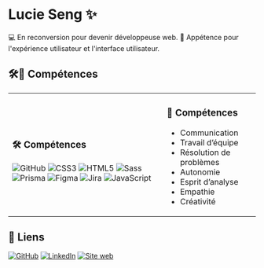# Lucie Seng ✨

💻 En reconversion pour devenir développeuse web.
🎨 Appétence pour l'expérience utilisateur et l'interface utilisateur.

## 🛠️🤝 Compétences 
<table><tr>
<td>
<h3>🛠️ Compétences</h3>
<div>
<img alt="GitHub" src="https://img.shields.io/badge/GitHub-181717?style=flat&logo=github&logoColor=white" />
<img alt="CSS3" src="https://img.shields.io/badge/CSS3-1572B6?style=flat&logo=css3&logoColor=white" />
<img alt="HTML5" src="https://img.shields.io/badge/HTML5-E34F26?style=flat&logo=html5&logoColor=white" />
<img alt="Sass" src="https://img.shields.io/badge/Sass-CC6699?style=flat&logo=sass&logoColor=white" />
<img alt="Prisma" src="https://img.shields.io/badge/Prisma-2D3748?style=flat&logo=prisma&logoColor=white" />
<img alt="Figma" src="https://img.shields.io/badge/Figma-F24E1E?style=flat&logo=figma&logoColor=white" />
<img alt="Jira" src="https://img.shields.io/badge/Jira-0052CC?style=flat&logo=jira&logoColor=white" />
<img alt="JavaScript" src="https://img.shields.io/badge/JavaScript-F7DF1E?style=flat&logo=javascript&logoColor=white" />
</div>
</td>
<td>
<h3>🤝 Compétences</h3>
<ul>
<li>Communication</li>
<li>Travail d’équipe</li>
<li>Résolution de problèmes</li>
<li>Autonomie</li>
<li>Esprit d’analyse</li>
<li>Empathie</li>
<li>Créativité</li>
</ul>
</td>
</tr></table>

## 🔗 Liens
[![GitHub](https://img.shields.io/badge/GitHub-181717?logo=github&logoColor=white)](https://github.com/LucieSng)
[![LinkedIn](https://img.shields.io/badge/LinkedIn-0A66C2?logo=linkedin&logoColor=white)](https://www.linkedin.com/in/lucie-seng-a640b6a3/)
[![Site web](https://img.shields.io/badge/Site%20web-0ea5e9?logoColor=white)](https://www.behance.net/LucieSg?locale=fr_FR)
